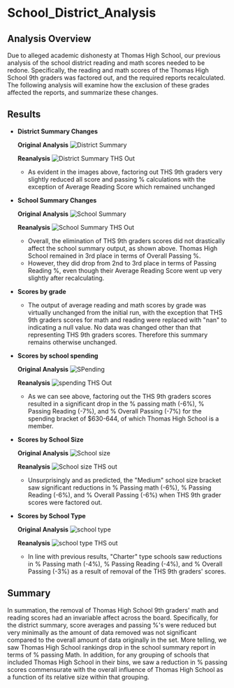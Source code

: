 # School_District_Analysis

## Analysis Overview

Due to alleged academic dishonesty at Thomas High School, our previous analysis of the school district reading and math scores needed to be redone. Specifically, the reading and math scores of the Thomas High School 9th graders was factored out, and the required reports recalculated. The following analysis will examine how the exclusion of these grades affected the reports, and summarize these changes. 

## Results 

* **District Summary Changes**

  **Original Analysis**
  ![District Summary](https://user-images.githubusercontent.com/81761879/118407907-e6c15180-b650-11eb-8e02-c5b5f9dce0e8.PNG)
  
  **Reanalysis**
  ![District Summary THS Out](https://user-images.githubusercontent.com/81761879/118407926-fb9de500-b650-11eb-8de5-331723ec043a.PNG)
 
  *  As evident in the images above, factoring out THS 9th graders very slightly reduced all score and passing % calculations with the exception of Average Reading Score which remained unchanged 

* **School Summary Changes**

  **Original Analysis**
  ![School Summary](https://user-images.githubusercontent.com/81761879/118408486-d78fd300-b653-11eb-8a29-75640d2905c1.PNG)
  
  **Reanalysis**
  ![School Summary THS Out](https://user-images.githubusercontent.com/81761879/118408519-f4c4a180-b653-11eb-9c34-dcde43c139d9.PNG)

  * Overall, the elimination of THS 9th graders scores did not drastically affect the school summary output, as shown above. Thomas High School remained in 3rd place in terms of Overall Passing %. 
  * However, they did drop from 2nd to 3rd place in terms of Passing Reading %, even though their Average Reading Score went up very slightly after recalculating.  

* **Scores by grade**

  * The output of average reading and math scores by grade was virtually unchanged from the initial run, with the exception that THS 9th graders scores for math and reading were replaced with "nan" to indicating a null value. No data was changed other than that representing THS 9th graders scores. Therefore this summary remains otherwise unchanged. 

* **Scores by school spending**

  **Original Analysis**
  ![SPending](https://user-images.githubusercontent.com/81761879/118410000-4290d800-b65b-11eb-9f1d-b76ad12e69e5.PNG)
  
  **Reanalysis**
  ![spending THS Out](https://user-images.githubusercontent.com/81761879/118410007-4ae91300-b65b-11eb-9059-e3640bb8424f.PNG)

  * As we can see above, factoring out the THS 9th graders scores resulted in a significant drop in the % passing math (-6%), % Passing Reading (-7%), and % Overall Passing (-7%) for the spending bracket of $630-644, of which Thomas High School is a member. 

* **Scores by School Size** 

  **Original Analysis**
  ![School size](https://user-images.githubusercontent.com/81761879/118410109-d2368680-b65b-11eb-9001-f937b4a40457.PNG)

  **Reanalysis**
  ![School size THS out](https://user-images.githubusercontent.com/81761879/118410112-d4004a00-b65b-11eb-879d-10aef445ac3d.PNG)

  * Unsurprisingly  and as predicted, the "Medium" school size bracket saw significant reductions in % Passing math (-6%), % Passing Reading (-6%), and % Overall Passing (-6%) when THS 9th grader scores were factored out. 

* **Scores by School Type**

  **Original Analysis**
  ![school type](https://user-images.githubusercontent.com/81761879/118410242-77e9f580-b65c-11eb-956f-cd9e523eee81.PNG)

  **Reanalysis**
  ![school type THS out](https://user-images.githubusercontent.com/81761879/118410249-80423080-b65c-11eb-99a1-0f18e38beaa4.PNG)

  * In line with previous results, "Charter" type schools saw reductions in % Passing math (-4%), % Passing Reading (-4%), and % Overall Passing (-3%) as a result of removal of the THS 9th graders' scores. 

## Summary

In summation, the removal of Thomas High School 9th graders' math and reading scores had an invariable affect across the board. Specifically, for the district summary, score averages and passing %'s were reduced but very minimally as the amount of data removed was not significant compared to the overall amount of data originally in the set. More telling, we saw Thomas High School rankings drop in the school summary report in terms of % passing Math. In addition, for any grouping of schools that included Thomas High School in their bins, we saw a reduction in % passing scores commensurate with the overall influence of Thomas High School as a function of its relative size within that grouping. 
  
